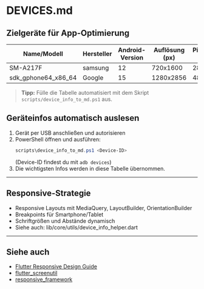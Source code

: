 <!--
Hinweis: Wenn mehrere Geräte/Emulatoren angeschlossen sind, muss die Device-ID beim Auslesen per Skript angegeben werden. Beispiel:

scripts\device_info_to_md.ps1 <Device-ID>

Die Device-ID findest du mit:
    adb devices

Das Skript kann so angepasst werden, dass die Device-ID als Parameter übernommen wird und alle adb-Befehle mit -s <Device-ID> ausgeführt werden.
-->
# DEVICES.md

## Zielgeräte für App-Optimierung

| Name/Modell              | Hersteller | Android-Version | Auflösung (px) | Pixeldichte (dpi) | Seitenverhältnis | Besonderheiten         |
|--------------------------|------------|-----------------|----------------|-------------------|------------------|-----------------------|
| SM-A217F                 | samsung    | 12              | 720x1600       | 280               |                  |                       |
| sdk_gphone64_x86_64      | Google     | 15              | 1280x2856      | 480               |                  |                       |
<!-- Weitere Geräte hier ergänzen -->

> **Tipp:**
> Fülle die Tabelle automatisiert mit dem Skript `scripts/device_info_to_md.ps1` aus.

## Geräteinfos automatisch auslesen

1. Gerät per USB anschließen und autorisieren
2. PowerShell öffnen und ausführen:
   ```powershell
   scripts\device_info_to_md.ps1 <Device-ID>
   ```
   (Device-ID findest du mit `adb devices`)
3. Die wichtigsten Infos werden in diese Tabelle übernommen.

---

## Responsive-Strategie

- Responsive Layouts mit MediaQuery, LayoutBuilder, OrientationBuilder
- Breakpoints für Smartphone/Tablet
- Schriftgrößen und Abstände dynamisch
- Siehe auch: lib/core/utils/device_info_helper.dart

---

## Siehe auch
- [Flutter Responsive Design Guide](https://docs.flutter.dev/development/ui/layout/responsive)
- [flutter_screenutil](https://pub.dev/packages/flutter_screenutil)
- [responsive_framework](https://pub.dev/packages/responsive_framework)
